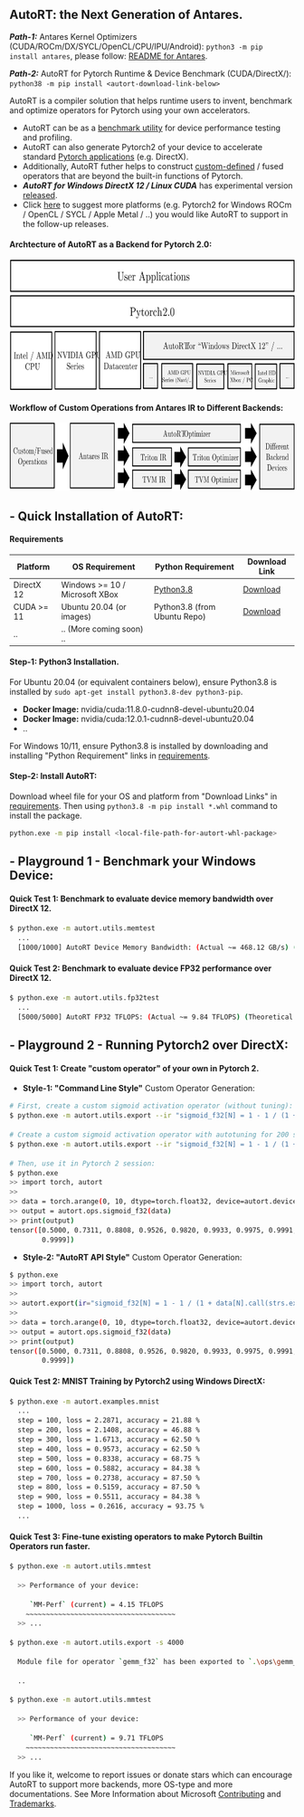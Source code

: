 ## AutoRT: the Next Generation of Antares.

***Path-1:*** Antares Kernel Optimizers (CUDA/ROCm/DX/SYCL/OpenCL/CPU/IPU/Android): `python3 -m pip install antares`, please follow: [README for Antares](README-legacy.md).

***Path-2:*** AutoRT for Pytorch Runtime & Device Benchmark (CUDA/DirectX/<more-in-the-future>): `python38 -m pip install <autort-download-link-below>`

AutoRT is a compiler solution that helps runtime users to invent, benchmark and optimize operators for Pytorch using your own accelerators.
- AutoRT can be as a [benchmark utility](#--playground-1---benchmark-your-windows-device) for device performance testing and profiling.
- AutoRT can also generate Pytorch2 of your device to accelerate standard [Pytorch applications](#quick-test-2-mnist-training-by-pytorch2-using-windows-directx) (e.g. DirectX).
- Additionally, AutoRT futher helps to construct [custom-defined](#quick-test-1-create-custom-operator-of-your-own-in-pytorch-2) / fused operators that are beyond the built-in functions of Pytorch.
- ***AutoRT for Windows DirectX 12 / Linux CUDA*** has experimental version [released](#--quick-installation-of-autort).
- Click [here](https://github.com/microsoft/antares/issues/new) to suggest more platforms (e.g. Pytorch2 for Windows ROCm / OpenCL / SYCL / Apple Metal / ..) you would like AutoRT to support in the follow-up releases.

#### Archtecture of AutoRT as a Backend for Pytorch 2.0:
<p align="center">
  <img src="AutoRT4Torch.svg" data-canonical-src="AutoRT4Torch.svg" width="650" height="230" />
</p>

#### Workflow of Custom Operations from Antares IR to Different Backends:
<p align="center">
  <img src="AutoRT-opt.svg" data-canonical-src="AutoRT-opt.svg" width="650" height="120" />
</p>


## - Quick Installation of AutoRT:

#### Requirements
| Platform | OS Requirement | Python Requirement | Download Link |
| --- | --- | --- | --- |
| DirectX 12 | Windows >= 10 / Microsoft XBox | [Python3.8](https://www.python.org/ftp/python/3.8.10/python-3.8.10-amd64.exe) | [Download](https://github.com/microsoft/antares/releases/download/v0.9.1/autort-0.9.1_directx-cp38-cp38-win_amd64.whl) |
| CUDA >= 11 | Ubuntu 20.04 (or images) | Python3.8 (from Ubuntu Repo) | [Download](https://github.com/microsoft/antares/releases/download/v0.9.1/autort-0.9.1_cuda-cp38-cp38-manylinux1_x86_64.whl) |
| .. | .. (More coming soon) .. |

#### Step-1: Python3 Installation.
For Ubuntu 20.04 (or equivalent containers below), ensure Python3.8 is installed by `sudo apt-get install python3.8-dev python3-pip`.
 * **Docker Image:** nvidia/cuda:11.8.0-cudnn8-devel-ubuntu20.04
 * **Docker Image:** nvidia/cuda:12.0.1-cudnn8-devel-ubuntu20.04
 * ..

For Windows 10/11, ensure Python3.8 is installed by downloading and installing "Python Requirement" links in [requirements](#requirements).


#### Step-2: Install AutoRT:
Download wheel file for your OS and platform from "Download Links" in [requirements](#requirements). Then using `python3.8 -m pip install *.whl` command to install the package.

```sh
python.exe -m pip install <local-file-path-for-autort-whl-package>
```

## - Playground 1 - Benchmark your Windows Device:

#### Quick Test 1: Benchmark to evaluate device memory bandwidth over DirectX 12.
```sh
$ python.exe -m autort.utils.memtest
  ...
  [1000/1000] AutoRT Device Memory Bandwidth: (Actual ~= 468.12 GB/s) (Theoretical ~= 561.75 GB/s)
```

#### Quick Test 2: Benchmark to evaluate device FP32 performance over DirectX 12.
```sh
$ python.exe -m autort.utils.fp32test
  ...
  [5000/5000] AutoRT FP32 TFLOPS: (Actual ~= 9.84 TFLOPS) (Theoretical ~= 10.93 TFLOPS)
```

## - Playground 2 - Running Pytorch2 over DirectX:

#### Quick Test 1: Create "custom operator" of your own in Pytorch 2.

- **Style-1: "Command Line Style"** Custom Operator Generation:
```sh
# First, create a custom sigmoid activation operator (without tuning):
$ python.exe -m autort.utils.export --ir "sigmoid_f32[N] = 1 - 1 / (1 + data[N].call(strs.exp))" -i data=float32[N:4096000]

# Create a custom sigmoid activation operator with autotuning for 200 steps:
$ python.exe -m autort.utils.export --ir "sigmoid_f32[N] = 1 - 1 / (1 + data[N].call(strs.exp))" -i data=float32[N:4096000] -c "tune:200"

# Then, use it in Pytorch 2 session:
$ python.exe
>> import torch, autort
>>
>> data = torch.arange(0, 10, dtype=torch.float32, device=autort.device())
>> output = autort.ops.sigmoid_f32(data)
>> print(output)
tensor([0.5000, 0.7311, 0.8808, 0.9526, 0.9820, 0.9933, 0.9975, 0.9991, 0.9997,
        0.9999])
```

- **Style-2: "AutoRT API Style"** Custom Operator Generation:
```sh
$ python.exe
>> import torch, autort
>>
>> autort.export(ir="sigmoid_f32[N] = 1 - 1 / (1 + data[N].call(strs.exp))", inputs=["data=float32[N:4096000]"])
>>
>> data = torch.arange(0, 10, dtype=torch.float32, device=autort.device())
>> output = autort.ops.sigmoid_f32(data)
>> print(output)
tensor([0.5000, 0.7311, 0.8808, 0.9526, 0.9820, 0.9933, 0.9975, 0.9991, 0.9997,
        0.9999])
```

#### Quick Test 2: MNIST Training by Pytorch2 using Windows DirectX:
```sh
$ python.exe -m autort.examples.mnist
  ...
  step = 100, loss = 2.2871, accuracy = 21.88 %
  step = 200, loss = 2.1408, accuracy = 46.88 %
  step = 300, loss = 1.6713, accuracy = 62.50 %
  step = 400, loss = 0.9573, accuracy = 62.50 %
  step = 500, loss = 0.8338, accuracy = 68.75 %
  step = 600, loss = 0.5882, accuracy = 84.38 %
  step = 700, loss = 0.2738, accuracy = 87.50 %
  step = 800, loss = 0.5159, accuracy = 87.50 %
  step = 900, loss = 0.5511, accuracy = 84.38 %
  step = 1000, loss = 0.2616, accuracy = 93.75 %
  ...
```

#### Quick Test 3: Fine-tune existing operators to make Pytorch Builtin Operators run faster.
```sh
$ python.exe -m autort.utils.mmtest

  >> Performance of your device:

     `MM-Perf` (current) = 4.15 TFLOPS
    ~~~~~~~~~~~~~~~~~~~~~~~~~~~~~~~~~~~~~
  >> ...

$ python.exe -m autort.utils.export -s 4000

  Module file for operator `gemm_f32` has been exported to `.\ops\gemm_f32.mod`.

  ..

$ python.exe -m autort.utils.mmtest

  >> Performance of your device:

     `MM-Perf` (current) = 9.71 TFLOPS
    ~~~~~~~~~~~~~~~~~~~~~~~~~~~~~~~~~~~~~
  >> ...
```

If you like it, welcome to report issues or donate stars which can encourage AutoRT to support more backends, more OS-type and more documentations. See More Information about Microsoft [Contributing](CONTRIBUTING.md) and [Trademarks](TRADEMARKS.md).
